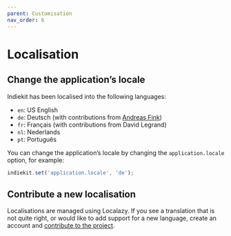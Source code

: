 ```yaml
---
parent: Customisation
nav_order: 6
---
```


# Localisation

## Change the application’s locale

Indiekit has been localised into the following languages:

* `en`: US English
* `de`: Deutsch (with contributions from [Andreas Fink](https://github.com/AFink))
* `fr`: Français (with contributions from David Legrand)
* `nl`: Nederlands
* `pt`: Português

You can change the application’s locale by changing the `application.locale` option, for example:

```js
indiekit.set('application.locale', 'de');
```

## Contribute a new localisation

Localisations are managed using Localazy. If you see a translation that is not quite right, or would like to add support for a new language, create an account and [contribute to the project](https://localazy.com/p/indiekit).
